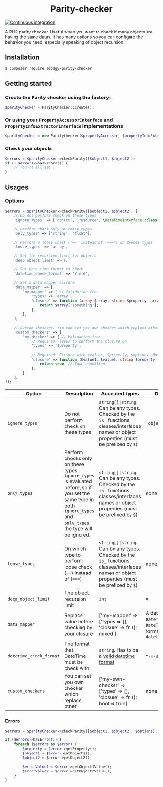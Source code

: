 <h1 align="center">Parity-checker</h1>

[![Continuous integration](https://github.com/benjaminmal/parity-checker/actions/workflows/ci.yaml/badge.svg)](https://github.com/benjaminmal/parity-checker/actions/workflows/ci.yaml)

A PHP parity checker. Useful when you want to check if many objects are having the same datas. It has many options so you can configure the behavior you need, especially speaking of object recursion.

Installation
------------
```bash
$ composer require elodgy/parity-checker
```

Getting started
---------------

### Create the Parity checker using the factory:
```php
$parityChecker = ParityChecker::create();
```

### Or using your `PropertyAccessorInterface` and `PropertyInfoExtractorInterface` implementations
```php
$parityChecker = new ParityChecker($propertyAccessor, $propertyInfoExtractor);
```

### Check your objects
```php
$errors = $parityChecker->checkParity([$object1, $object2]);
if (! $errors->hasErrors()) {
    // You're all set !
}
```

Usages
-----
### Options
```php
$errors = $parityChecker->checkParity([$object1, $object2], [
    // Do not perform check on these types
    'ignore_types' => ['object', 'resource', \DateTimeInterface::class, '$objectProperty1'],
    
    // Perform check only on these types
    'only_types' => ['string', 'float'],

    // Perform a loose check ('==' instead of '===') on theses types
    'loose_types' => 'array',

    // Set the recursion limit for objects
    'deep_object_limit' => 0,
    
    // Set date time format to check
    'datetime_check_format' => 'Y-m-d',
    
    // Set a data mapper closure
    'data_mapper' => [
        'my-mapper' => [ // Validation free
            'types' => 'array',
            'closure' => function (array $array, string $property, array $options): mixed {
                return $array['something'];
            },
        ],
    ],
    
    // Custom checkers. You can set you own checker which replace other.
    'custom_checkers' => [
        'my-checker' => [ // Validation free
            // Required. Types to perform the closure on
            'types' => '$property',
            
            // Required. Closure with $values, $property, $options. Must return bool.
            'closure' => function ($value1, $value2, string $property, array $options): bool {
                return true; // Your condition
            },
        ]
    ],
]);
```
| Option              | Description                                                    | Accepted types                                                                                                                                     | Default values  |
|---------------------|----------------------------------------------------------------|---------------------------------------------------------------------------------------------------------------------------------------------------|-----------------|
| `ignore_types`      | Do not perform check on these types                            | `string[]\|string`. Can be any types. Checked by the `is_` functions, classes/interfaces names or object properties (must be prefixed by `$`) | `'object'`      |
| `only_types`        | Perform checks only on these types. `ignore_types` is evaluated before, so if you set the same type in both `ignore_types` and `only_types`, the type will be ignored.| `string[]\|string`. Can be any types. Checked by the `is_` functions, classes/interfaces names or object properties (must be prefixed by `$`) | none |
| `loose_types`       | On which type to perform loose check (`==`) instead of (`===`) | `string[]\|string`. Can be any types. Checked by the `is_` functions, classes/interfaces names or object properties (must be prefixed by `$`) | none            |
| `deep_object_limit` | The object recursion limit                                     | `int`                                                                                                                                             | `0`             |
| `data_mapper`       | Replace value before checking by your closure                  | ['my-mapper' => ['types => [], 'closure' => fn (): mixed]]                                                                                         | A dateTime mapper on `DateTimeImmutable` & `DateTime` as string with format set in `datetime_check_format` |
| `datetime_check_format`   | The format that DateTime must be check with              | `string`. Has to be a [valid datetime format](https://www.php.net/manual/en/datetime.format.php)                                                | `Y-m-d H:i:s`   |
| `custom_checkers`   | You can set you own checker which replace other                | ['my-own-checker' => ['types' => [], 'closure' => fn (): bool => true]                                                                             | none            |

### Errors
```php
$errors = $parityChecker->checkParity([$object1, $object2], $options);

if ($errors->hasError()) {
    foreach ($errors as $error) {
        $property = $error->getProperty();
        $object1 = $error->getObject1();
        $object2 = $error->getObject2();

        $errorValue1 = $error->getObject1Value();
        $errorValue2 = $error->getObject2Value();
    }
}
```
